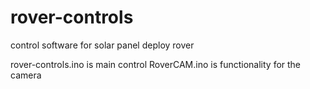 # rover-controls
control software for solar panel deploy rover

rover-controls.ino is main control
RoverCAM.ino is functionality for the camera
